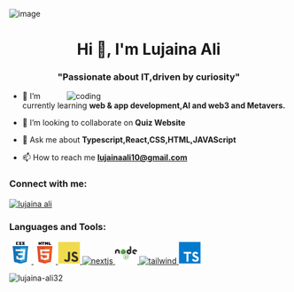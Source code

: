 ![image](https://github.com/user-attachments/assets/c6df4c7a-c926-489e-a5fd-b281b3d59f54)


<h1 align="center">Hi 👋, I'm Lujaina Ali</h1>
<h3 align="center">"Passionate about IT,driven by curiosity"</h3>
<img align="right" alt="coding"  width="400"src="https://encrypted-tbn0.gstatic.com/images?q=tbn:ANd9GcQ7V8DClkG4bEpCQLxGBlTQOGcFZ5LC5-TLNw&s">

- 🌱 I’m currently learning **web & app development,AI and web3 and Metavers.**

- 👯 I’m looking to collaborate on **Quiz Website**

- 💬 Ask me about **Typescript,React,CSS,HTML,JAVAScript**

- 📫 How to reach me **lujainaali10@gmail.com**

<h3 align="left">Connect with me:</h3>
<p align="left">
<a href="https://linkedin.com/in/lujaina ali" target="blank"><img align="center" src="https://raw.githubusercontent.com/rahuldkjain/github-profile-readme-generator/master/src/images/icons/Social/linked-in-alt.svg" alt="lujaina ali" height="30" width="40" /></a>
</p>

<h3 align="left">Languages and Tools:</h3>
<p align="left"> <a href="https://www.w3schools.com/css/" target="_blank" rel="noreferrer"> <img src="https://raw.githubusercontent.com/devicons/devicon/master/icons/css3/css3-original-wordmark.svg" alt="css3" width="40" height="40"/> </a> <a href="https://www.w3.org/html/" target="_blank" rel="noreferrer"> <img src="https://raw.githubusercontent.com/devicons/devicon/master/icons/html5/html5-original-wordmark.svg" alt="html5" width="40" height="40"/> </a> <a href="https://developer.mozilla.org/en-US/docs/Web/JavaScript" target="_blank" rel="noreferrer"> <img src="https://raw.githubusercontent.com/devicons/devicon/master/icons/javascript/javascript-original.svg" alt="javascript" width="40" height="40"/> </a> <a href="https://nextjs.org/" target="_blank" rel="noreferrer"> <img src="https://cdn.worldvectorlogo.com/logos/nextjs-2.svg" alt="nextjs" width="40" height="40"/> </a> <a href="https://nodejs.org" target="_blank" rel="noreferrer"> <img src="https://raw.githubusercontent.com/devicons/devicon/master/icons/nodejs/nodejs-original-wordmark.svg" alt="nodejs" width="40" height="40"/> </a> <a href="https://tailwindcss.com/" target="_blank" rel="noreferrer"> <img src="https://www.vectorlogo.zone/logos/tailwindcss/tailwindcss-icon.svg" alt="tailwind" width="40" height="40"/> </a> <a href="https://www.typescriptlang.org/" target="_blank" rel="noreferrer"> <img src="https://raw.githubusercontent.com/devicons/devicon/master/icons/typescript/typescript-original.svg" alt="typescript" width="40" height="40"/> </a> </p>

<p><img align="left" src="https://github-readme-stats.vercel.app/api/top-langs?username=lujaina-ali32&show_icons=true&locale=en&layout=compact" alt="lujaina-ali32" /></p>





